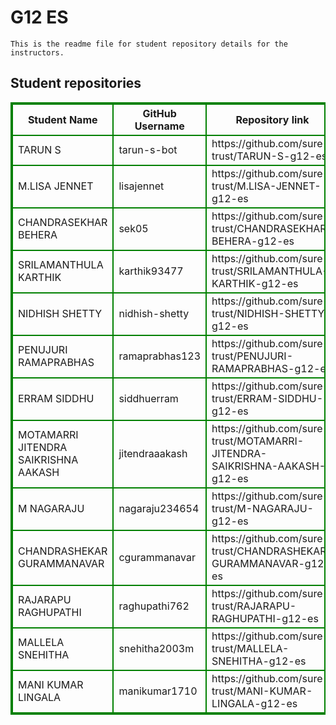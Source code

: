 # G12 ES
    This is the readme file for student repository details for the instructors.
## Student repositories 
<table style="border : 2px solid green; width:100%;">
<tr >
<th style="border : 2px solid green;">Student Name</th>
<th style="border : 2px solid green;">GitHub Username</th>
<th style="border : 2px solid green;">Repository link</th>
</tr>
<tr style="border : 2px solid green;">
<td style="border : 2px solid green;">TARUN S</td> 

<td style="border : 2px solid green;">tarun-s-bot</td> 

<td style="border : 2px solid green;">https://github.com/sure-trust/TARUN-S-g12-es</td> 
</tr>

<tr style="border : 2px solid green;">
<td style="border : 2px solid green;">M.LISA JENNET</td> 

<td style="border : 2px solid green;">lisajennet</td> 

<td style="border : 2px solid green;">https://github.com/sure-trust/M.LISA-JENNET-g12-es</td> 
</tr>

<tr style="border : 2px solid green;">
<td style="border : 2px solid green;">CHANDRASEKHAR BEHERA</td> 

<td style="border : 2px solid green;">sek05</td> 

<td style="border : 2px solid green;">https://github.com/sure-trust/CHANDRASEKHAR-BEHERA-g12-es</td> 
</tr>

<tr style="border : 2px solid green;">
<td style="border : 2px solid green;">SRILAMANTHULA KARTHIK</td> 

<td style="border : 2px solid green;">karthik93477</td> 

<td style="border : 2px solid green;">https://github.com/sure-trust/SRILAMANTHULA-KARTHIK-g12-es</td> 
</tr>

<tr style="border : 2px solid green;">
<td style="border : 2px solid green;">NIDHISH SHETTY</td> 

<td style="border : 2px solid green;">nidhish-shetty</td> 

<td style="border : 2px solid green;">https://github.com/sure-trust/NIDHISH-SHETTY-g12-es</td> 
</tr>

<tr style="border : 2px solid green;">
<td style="border : 2px solid green;">PENUJURI RAMAPRABHAS</td> 

<td style="border : 2px solid green;">ramaprabhas123</td> 

<td style="border : 2px solid green;">https://github.com/sure-trust/PENUJURI-RAMAPRABHAS-g12-es</td> 
</tr>

<tr style="border : 2px solid green;">
<td style="border : 2px solid green;">ERRAM SIDDHU</td> 

<td style="border : 2px solid green;">siddhuerram</td> 

<td style="border : 2px solid green;">https://github.com/sure-trust/ERRAM-SIDDHU-g12-es</td> 
</tr>

<tr style="border : 2px solid green;">
<td style="border : 2px solid green;">MOTAMARRI JITENDRA SAIKRISHNA AAKASH</td> 

<td style="border : 2px solid green;">jitendraaakash</td> 

<td style="border : 2px solid green;">https://github.com/sure-trust/MOTAMARRI-JITENDRA-SAIKRISHNA-AAKASH-g12-es</td> 
</tr>

<tr style="border : 2px solid green;">
<td style="border : 2px solid green;">M NAGARAJU</td> 

<td style="border : 2px solid green;">nagaraju234654</td> 

<td style="border : 2px solid green;">https://github.com/sure-trust/M-NAGARAJU-g12-es</td> 
</tr>

<tr style="border : 2px solid green;">
<td style="border : 2px solid green;">CHANDRASHEKAR GURAMMANAVAR</td> 

<td style="border : 2px solid green;">cgurammanavar</td> 

<td style="border : 2px solid green;">https://github.com/sure-trust/CHANDRASHEKAR-GURAMMANAVAR-g12-es</td> 
</tr>

<tr style="border : 2px solid green;">
<td style="border : 2px solid green;">RAJARAPU RAGHUPATHI</td> 

<td style="border : 2px solid green;">raghupathi762</td> 

<td style="border : 2px solid green;">https://github.com/sure-trust/RAJARAPU-RAGHUPATHI-g12-es</td> 
</tr>

<tr style="border : 2px solid green;">
<td style="border : 2px solid green;">MALLELA SNEHITHA</td> 

<td style="border : 2px solid green;">snehitha2003m</td> 

<td style="border : 2px solid green;">https://github.com/sure-trust/MALLELA-SNEHITHA-g12-es</td> 
</tr>

<tr style="border : 2px solid green;">
<td style="border : 2px solid green;">MANI KUMAR LINGALA</td> 

<td style="border : 2px solid green;">manikumar1710</td> 

<td style="border : 2px solid green;">https://github.com/sure-trust/MANI-KUMAR-LINGALA-g12-es</td> 
</tr>
